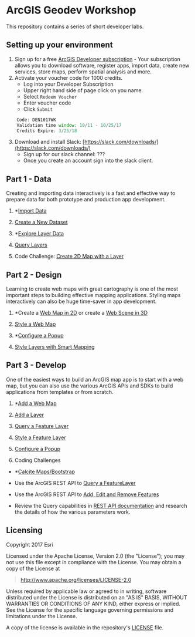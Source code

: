 # ArcGIS Geodev Workshop

This repository contains a series of short developer labs. 

## Setting up your environment

1. Sign up for a free [ArcGIS Developer subscription](https://developers.arcgis.com/en/sign-up/) - Your subscription allows you to download software, register apps, import data, create new services, store maps, perform spatial analysis and more.
2. Activate your voucher code for 1000 credits. 
    * Log into your Developer Subscription
    * Upper right hand side of page click on you name.
    * Select `Redeem Voucher` 
    * Enter voucher code
    * Click `Submit` 

```js
    Code: DEN1017WK
    Validation time window: 10/11 - 10/25/17
    Credits Expire: 3/25/18
````

3. Download and install Slack: [https://slack.com/downloads/](https://slack.com/downloads/)
    * Sign up for our slack channel: ???
    * Once you create an account sign into the slack client.

## Part 1 - Data
Creating and importing data interactively is a fast and effective way to prepare data for both prototype and production app development.

1. *[Import Data](https://developers.arcgis.com/labs/data/import-data/) 

2. [Create a New Dataset](https://developers.arcgis.com/labs/data/create-a-new-dataset/)

3. *[Explore Layer Data](https://developers.arcgis.com/labs/data/explore-layer-data/) 

4. [Query Layers](https://developers.arcgis.com/labs/data/query-layers/)

5. Code Challenge: [Create 2D Map with a Layer](https://developers.arcgis.com/labs/develop/javascript/create-a-2d-map-with-a-layer/)


## Part 2 - Design
Learning to create web maps with great cartography is one of the most important steps to building effective mapping applications. Styling maps interactively can also be huge time-saver in app development.

1. *Create a [Web Map in 2D](https://developers.arcgis.com/labs/design/create-a-web-map/) or create a [Web Scene in 3D](https://developers.arcgis.com/labs/design/create-a-web-scene/) 

2. [Style a Web Map](https://developers.arcgis.com/labs/design/style-a-web-map/) 

3. *[Configure a Popup](https://developers.arcgis.com/labs/design/configure-pop-ups/)
 
4. [Style Layers with Smart Mapping](https://developers.arcgis.com/labs/design/style-your-layers-with-smart-mapping/)

## Part 3 - Develop
One of the easiest ways to build an ArcGIS map app is to start with a web map, but you can also use the various
ArcGIS APIs and SDKs to build applications from templates or from scratch.

1. *[Add a Web Map](https://developers.arcgis.com/labs/develop/javascript/display-a-web-map/)

2. [Add a Layer](https://developers.arcgis.com/labs/develop/javascript/create-a-2d-map-with-a-layer/)

3. [Query a Feature Layer](https://developers.arcgis.com/labs/develop/javascript/query-a-feature-layer/)

4. [Style a Feature Layer](https://developers.arcgis.com/labs/develop/javascript/style-a-feature-layer/)

5. [Configure a Popup](https://developers.arcgis.com/labs/develop/javascript/configure-a-popup/)

6. Coding Challenges
  * *[Calcite Maps/Bootstrap](https://codepen.io/alaframboise/pen/dVKEmg)
 
  * Use the ArcGIS REST API to [Query a FeatureLayer](https://developers.arcgis.com/labs/develop/rest/query-a-feature-layer/)

  * Use the ArcGIS REST API  to [Add, Edit and Remove Features](https://developers.arcgis.com/labs/develop/rest/add-edit-and-remove-features/)
 
  * Review the Query capabilities in [REST API documentation](https://resources.arcgis.com/en/help/arcgis-rest-api/#/Query_Feature_Service_Layer/02r3000000r1000000/) and research the details of how the various parameters work. 

## Licensing
Copyright 2017 Esri

Licensed under the Apache License, Version 2.0 (the "License");
you may not use this file except in compliance with the License.
You may obtain a copy of the License at

> http://www.apache.org/licenses/LICENSE-2.0

Unless required by applicable law or agreed to in writing, software
distributed under the License is distributed on an "AS IS" BASIS,
WITHOUT WARRANTIES OR CONDITIONS OF ANY KIND, either express or implied.
See the License for the specific language governing permissions and
limitations under the License.

A copy of the license is available in the repository's [LICENSE](./LICENSE) file.
